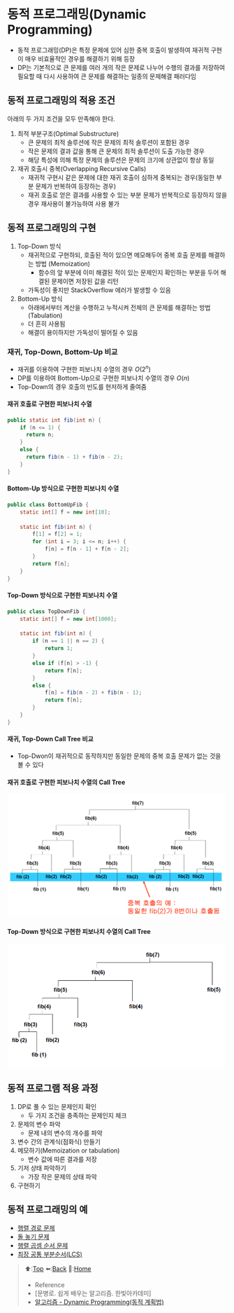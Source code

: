 # 동적 프로그래밍(Dynamic Programming)
- 동적 프로그래밍(DP)은 특정 문제에 있어 심한 중복 호출이 발생하여 재귀적 구현이 매우 비효율적인 경우를 해결하기 위해 등장
- DP는 기본적으로 큰 문제를 여러 개의 작은 문제로 나누어 수행의 결과를 저장하여 필요할 때 다시 사용하여 큰 문제를 해결하는 일종의 문제해결 패러다임

## 동적 프로그래밍의 적용 조건
아래의 두 가지 조건을 모두 만족해야 한다.
1. 최적 부분구조(Optimal Substructure)
   - 큰 문제의 최적 솔루션에 작은 문제의 최적 솔루션이 포함된 경우
   - 작은 문제의 결과 값을 통해 큰 문제의 최적 솔루션이 도출 가능한 경우
   - 해당 특성에 의해 특정 문제의 솔루션은 문제의 크기에 상관없이 항상 동일
2. 재귀 호출시 중복(Overlapping Recursive Calls)
   - 재귀적 구현시 같은 문제에 대한 재귀 호출이 심하게 중복되는 경우(동일한 부분 문제가 반복하여 등장하는 경우)
   - 재귀 호출로 얻은 결과를 사용할 수 있는 부분 문제가 반복적으로 등장하지 않을 경우 재사용이 불가능하여 사용 불가

## 동적 프로그래밍의 구현
1. Top-Down 방식
   - 재귀적으로 구현하되, 호출된 적이 있으면 메모해두어 중복 호출 문제를 해결하는 방법 (Memoization)
     - 함수의 앞 부분에 이미 해결된 적이 있는 문제인지 확인하는 부분을 두어 해결된 문제이면 저장된 값을 리턴
   - 가독성이 좋지만 StackOverflow 에러가 발생할 수 있음
2. Bottom-Up 방식
   - 아래에서부터 계산을 수행하고 누적시켜 전체의 큰 문제를 해결하는 방법 (Tabulation)
   - 더 흔히 사용됨
   - 해결이 용이하지만 가독성이 떨어질 수 있음

### 재귀, Top-Down, Bottom-Up 비교
- 재귀를 이용하여 구현한 피보나치 수열의 경우 $O(2^n)$
- DP를 이용하여 Bottom-Up으로 구현한 피보나치 수열의 경우 $O(n)$
- Top-Down의 경우 호출의 빈도를 현저하게 줄여줌
#### 재귀 호출로 구현한 피보나치 수열
``` java
public static int fib(int n) {
    if (n <= 1) {
      return n;
    }
    else {
      return fib(n - 1) + fib(n - 2);
    }
}
```
    
#### Bottom-Up 방식으로 구현한 피보나치 수열
``` java
public class BottomUpFib {
    static int[] f = new int[10];
 
    static int fib(int n) {
        f[1] = f[2] = 1;
        for (int i = 3; i <= n; i++) {
            f[n] = f[n - 1] + f[n - 2];            
        }
        return f[n];
    }
}
```

#### Top-Down 방식으로 구현한 피보나치 수열
``` java
public class TopDownFib {
    static int[] f = new int[1000];
 
    static int fib(int n) {
        if (n == 1 || n == 2) {
            return 1;
        }
        else if (f[n] > -1) {
            return f[n];
        }
        else {
            f[n] = fib(n - 2) + fib(n - 1);
            return f[n];
        } 
    } 
}
```

#### 재귀, Top-Down Call Tree 비교
- Top-Dwon이 재귀적으로 동작하지만 동일한 문제의 중복 호출 문제가 없는 것을 볼 수 있다
#### 재귀 호출로 구현한 피보나치 수열의 Call Tree
<img src="https://github.com/Minho979/CS_Study/blob/main/contents/images/RecursiveFib.png" width="500">

#### Top-Down 방식으로 구현한 피보나치 수열의 Call Tree
<img src="https://github.com/Minho979/CS_Study/blob/main/contents/images/TopDownFib.png" width="500">

## 동적 프로그램 적용 과정
1. DP로 풀 수 있는 문제인지 확인
   - 두 가지 조건을 충족하는 문제인지 체크
2. 문제의 변수 파악
   - 문제 내의 변수의 개수를 파악
3. 변수 간의 관계식(점화식) 만들기
4. 메모하기(Memoization or tabulation)
   - 변수 값에 따른 결과를 저장
5. 기저 상태 파악하기
    - 가장 작은 문제의 상태 파악
6. 구현하기

## 동적 프로그래밍의 예
- [행렬 경로 문제](https://github.com/Minho979/CS_Study/blob/main/contents/Algorithm/%ED%96%89%EB%A0%AC%20%EA%B2%BD%EB%A1%9C%20%EB%AC%B8%EC%A0%9C.md)
- [돌 놓기 문제](https://github.com/Minho979/CS_Study/blob/main/contents/Algorithm/%EB%8F%8C%20%EB%86%93%EA%B8%B0%20%EB%AC%B8%EC%A0%9C.md)
- [행렬 곱셈 순서 문제](https://github.com/Minho979/CS_Study/blob/main/contents/Algorithm/%ED%96%89%EB%A0%AC%20%EA%B3%B1%EC%85%88%20%EC%88%9C%EC%84%9C%20%EB%AC%B8%EC%A0%9C.md)
- [최장 공통 부분순서(LCS)](https://github.com/Minho979/CS_Study/blob/main/contents/Algorithm/%EC%B5%9C%EC%9E%A5%20%EA%B3%B5%ED%86%B5%20%EB%B6%80%EB%B6%84%EC%88%9C%EC%84%9C(LCS).md)

> ⬆️:[Top](#동적-프로그래밍Dynamic-Programming)
> ⬅️:[Back](https://github.com/Minho979/CS_Study/blob/main/README.md#%EF%B8%8F-Algorithm)
> 💁:[Home](https://github.com/Minho979/CS_Study/blob/main/README.md)
> - Reference
> - [문병로. 쉽게 배우는 알고리즘. 한빛아카데미]
> - [알고리즘 - Dynamic Programming(동적 계획법)](https://hongjw1938.tistory.com/47)
